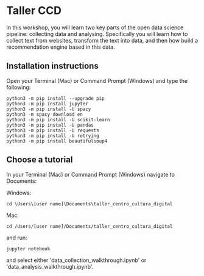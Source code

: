 # Taller CCD

In this workshop, you will learn two key parts of the open data science pipeline: collecting data and analysing. Specifically you will learn how to collect text from websites, transform the text into data, and then how build a recommendation engine based in this data.

## Installation instructions

Open your Terminal (Mac) or Command Prompt (Windows) and type the following:

    python3 -m pip install --upgrade pip
    python3 -m pip install jupyter
    python3 -m pip install -U spacy
    python3 -m spacy download en
    python3 -m pip install -U scikit-learn
    python3 -m pip install -U pandas
    python3 -m pip install -U requests
    python3 -m pip install -U retrying
    python3 -m pip install beautifulsoup4

## Choose a tutorial

In your Terminal (Mac) or Command Prompt (Windows) navigate to Documents:


Windows:

    cd \Users\[user name]\Documents\taller_centro_cultura_digital

Mac:

    cd /Users/[user name]/Documents/taller_centro_cultura_digital

and run:

    jupyter notebook

and select either 'data_collection_walkthrough.ipynb' or 'data_analysis_walkthrough.ipynb'.
